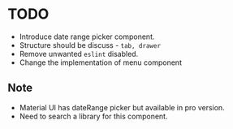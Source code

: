 # TODO

* Introduce date range picker component.
* Structure should be discuss - `tab, drawer`
* Remove unwanted `eslint` disabled.
* Change the implementation of menu component

## Note

* Material UI has dateRange picker but available in pro version.
* Need to search a library for this component.
